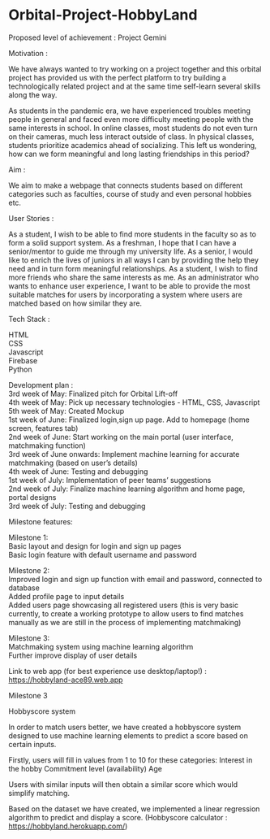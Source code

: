 # Orbital-Project-HobbyLand

Proposed level of achievement :
Project Gemini

Motivation :

We have always wanted to try working on a project together and this orbital project has provided us with the perfect platform to try building a technologically related project and at the same time self-learn several skills along the way.

As students in the pandemic era, we have experienced troubles meeting people in general and faced even more difficulty meeting people with the same interests in school. In online classes, most students do not even turn on their cameras, much less interact outside of class. In physical classes, students prioritize academics ahead of socializing. This left us wondering, how can we form meaningful and long lasting friendships in this period?

Aim :

We aim to make a webpage that connects students based on different categories such as faculties, course of study and even personal hobbies etc.

User Stories :

As a student, I wish to be able to find more students in the faculty so as to form a solid support system.
As a freshman, I hope that I can have a senior/mentor to guide me through my university life.
As a senior, I would like to enrich the lives of juniors in all ways I can by providing the help they need and in turn form meaningful relationships.
As a student, I wish to find more friends who share the same interests as me.
As an administrator who wants to enhance user experience, I want to be able to provide the most suitable matches for users by incorporating a system where users are matched based on how similar they are.

Tech Stack :

HTML <br/>
CSS <br/>
Javascript <br/>
Firebase <br/>
Python <br/>


Development plan : <br/>
3rd week of May: Finalized pitch for Orbital Lift-off <br/>
4th week of May: Pick up necessary technologies - HTML, CSS, Javascript <br/>
5th week of May: Created Mockup <br/>
1st week of June: Finalized login,sign up page. Add to homepage (home screen, features tab) <br/>
2nd week of June: Start working on the main portal (user interface, matchmaking function) <br/>
3rd week of June onwards: Implement machine learning for accurate matchmaking (based on user’s details) <br/>
4th week of June: Testing and debugging <br/>
1st week of July: Implementation of peer teams’ suggestions <br/>
2nd week of July: Finalize machine learning algorithm and home page, portal designs <br/>
3rd week of July: Testing and debugging <br/>





Milestone features:<br/>

Milestone 1:<br/>
Basic layout and design for login and sign up pages<br/>
Basic login feature with default username and password<br/>

Milestone 2:<br/>
Improved login and sign up function with email and password, connected to database<br/>
Added profile page to input details<br/>
Added users page showcasing all registered users (this is very basic currently, to create a working prototype to allow users to find matches manually as we are still in the process of implementing matchmaking)

Milestone 3:<br/>
Matchmaking system using machine learning algorithm<br/>
Further improve display of user details<br/>


Link to web app (for best experience use desktop/laptop!)  : https://hobbyland-ace89.web.app


Milestone 3

Hobbyscore system

In order to match users better, we have created a hobbyscore system designed to use machine learning elements to predict a score based on certain inputs.

Firstly, users will fill in values from 1 to 10 for these categories:
Interest in the hobby
Commitment level (availability)
Age

Users with similar inputs will then obtain a similar score which would simplify matching.

Based on the dataset we have created, we implemented a linear regression algorithm to predict and display a score. (Hobbyscore calculator : https://hobbyland.herokuapp.com/)















